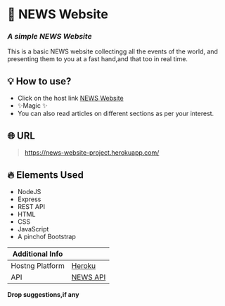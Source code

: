 # 📰 NEWS Website 
### _A simple NEWS Website_

This is a basic NEWS website collectingg all the events of the world, and presenting them to you at a fast hand,and that too in real time.

## 💡 How to use?
- Click on the host link [NEWS Website](https://news-website-project.herokuapp.com/)
- ✨Magic ✨
- You can also read articles on different sections as per your interest.

## 🌐 URL
> https://news-website-project.herokuapp.com/

## 🔥 Elements Used

- NodeJS 
- Express
- REST API 
- HTML
- CSS
- JavaScript
- A pinchof Bootstrap

| Additional Info |   |
|--------|-------|
| Hostng Platform | [Heroku](https://www.heroku.com/) |
| API  | [NEWS API](https://newsapi.org/) |

__Drop suggestions,if any__
